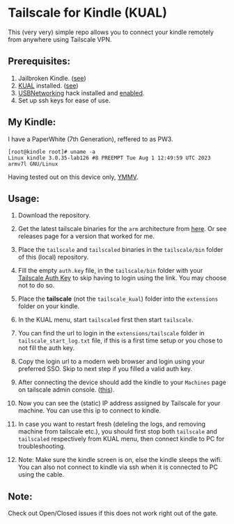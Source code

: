 # Tailscale for Kindle (KUAL)

This (very very) simple repo allows you to connect your kindle remotely from anywhere using Tailscale VPN.

## Prerequisites:

1. Jailbroken Kindle. ([see](https://kindlemodding.gitbook.io/kindlemodding))
2. [KUAL](https://wiki.mobileread.com/wiki/KUAL) installed. ([see](https://kindlemodding.gitbook.io/kindlemodding/post-jailbreak/installing-kual-mrpi))
3. [USBNetworking](https://wiki.mobileread.com/wiki/Kindle_Hacks_Information#USB_networking_UN) hack installed and [enabled](https://wiki.mobileread.com/wiki/USBNetwork).
4. Set up ssh keys for ease of use.

## My Kindle:

I have a PaperWhite (7th Generation), reffered to as PW3.

```
[root@kindle root]# uname -a
Linux kindle 3.0.35-lab126 #8 PREEMPT Tue Aug 1 12:49:59 UTC 2023 armv7l GNU/Linux
```

Having tested out on this device only, [YMMV](https://dictionary.cambridge.org/dictionary/english/ymmv).

## Usage:

1. Download the repository.

2. Get the latest tailscale binaries for the `arm` architecture from [here](https://pkgs.tailscale.com/stable/#static). Or see releases page for a version that worked for me.

3. Place the `tailscale` and `tailscaled` binaries in the `tailscale/bin` folder of this (local) repository.

4. Fill the empty `auth.key` file, in the `tailscale/bin` folder with your [Tailscale Auth Key](https://tailscale.com/kb/1085/auth-keys) to skip having to login using the link. You may choose not to do so.

5. Place the **tailscale** (not the `tailscale_kual`) folder into the `extensions` folder on your kindle.

6. In the KUAL menu, start `tailscaled` first then start `tailscale`.

7. You can find the url to login in the `extensions/tailscale` folder in `tailscale_start_log.txt` file, if this is a first time setup or you chose to not fill the auth key.

8. Copy the login url to a modern web browser and login using your preferred SSO. Skip to next step if you filled a valid auth key.

9. After connecting the device should add the kindle to your `Machines` page on tailscale admin console. ([this](https://login.tailscale.com/admin/machines)).

10. Now you can see the (static) IP address assigned by Tailscale for your machine. You can use this ip to connect to kindle.

11. In case you want to restart fresh (deleling the logs, and removing machine from tailscale etc.), you should first stop both `tailscale` and `tailscaled` respectively from KUAL menu, then connect kindle to PC for troubleshooting.

12. Note: Make sure the kindle screen is on, else the kindle sleeps the wifi. You can also not connect to kindle via ssh when it is connected to PC using the cable.

## Note:

Check out Open/Closed issues if this does not work right out of the gate.
